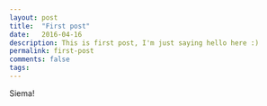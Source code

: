 ```yaml
---
layout: post
title:  "First post"
date:   2016-04-16
description: This is first post, I'm just saying hello here :)
permalink: first-post
comments: false
tags:
---
```


Siema!
